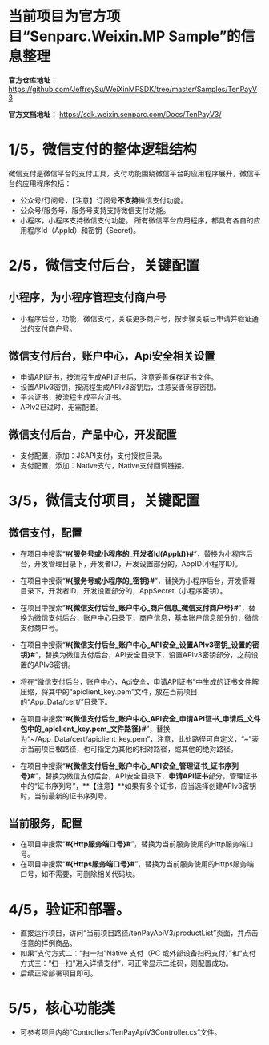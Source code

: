 # 当前项目为官方项目“Senparc.Weixin.MP Sample”的信息整理
**官方仓库地址：** https://github.com/JeffreySu/WeiXinMPSDK/tree/master/Samples/TenPayV3

**官方文档地址：** https://sdk.weixin.senparc.com/Docs/TenPayV3/


# 1/5，微信支付的整体逻辑结构
微信支付是微信平台的支付工具，支付功能围绕微信平台的应用程序展开，微信平台的应用程序包括：
- 公众号/订阅号，【注意】订阅号**不支持**微信支付功能。
- 公众号/服务号，服务号支持支持微信支付功能。
- 小程序，小程序支持微信支付功能。
所有微信平台应用程序，都具有各自的应用程序Id（AppId）和密钥（Secret)。


# 2/5，微信支付后台，关键配置

## 小程序，为小程序管理支付商户号
- 小程序后台，功能，微信支付，关联更多商户号，按步骤关联已申请并验证通过的支付商户号。

## 微信支付后台，账户中心，Api安全相关设置
- 申请API证书，按流程生成API证书后，注意妥善保存证书文件。
- 设置APIv3密钥，按流程生成APIv3密钥后，注意妥善保存密钥。
- 平台证书，按流程生成平台证书。
- APIv2已过时，无需配置。

## 微信支付后台，产品中心，开发配置
- 支付配置，添加：JSAPI支付，支付授权目录。
- 支付配置，添加：Native支付，Native支付回调链接。


# 3/5，微信支付项目，关键配置

## 微信支付，配置

- 在项目中搜索“**#{服务号或小程序的_开发者Id(AppId)}#**”，替换为小程序后台，开发管理目录下，开发者ID，开发设置部分的，AppID(小程序ID)。
- 在项目中搜索“**#{服务号或小程序的_密钥}#**”，替换为小程序后台，开发管理目录下，开发者ID，开发设置部分的，AppSecret（小程序密钥）。

- 在项目中搜索“**#{微信支付后台_账户中心_商户信息_微信支付商户号}#**”，替换为微信支付后台，账户中心目录下，商户信息，基本账户信息部分的，微信支付商户号。
- 在项目中搜索“**#{微信支付后台_账户中心_API安全_设置APIv3密钥_设置的密钥}#**”，替换为微信支付后台，API安全目录下，设置APIv3密钥部分，之前设置的APIv3密钥。
- 将在“微信支付后台，账户中心，Api安全，申请API证书”中生成的证书文件解压缩，将其中的“apiclient_key.pem”文件，放在当前项目的“App_Data/cert/”目录下。
- 在项目中搜索“**#{微信支付后台_账户中心_API安全_申请API证书_申请后_文件包中的_apiclient_key.pem_文件路径}#**”，替换为“~/App_Data/cert/apiclient_key.pem”，注意，此处路径可自定义，“~”表示当前项目根路径，也可指定为其他的相对路径，或其他的绝对路径。
- 在项目中搜索“**#{微信支付后台_账户中心_API安全_管理证书_证书序列号}#**”，替换为微信支付后台，API安全目录下，**申请API证书**部分，管理证书中的“证书序列号”，**【注意】**如果有多个证书，应当选择创建APIv3密钥时，当前最新的证书序列号。


## 当前服务，配置
- 在项目中搜索“**#{Http服务端口号}#**”，替换为当前服务使用的Http服务端口号。
- 在项目中搜索“**#{Https服务端口号}#**”，替换为当前服务使用的Https服务端口号，如不需要，可删除相关代码块。


# 4/5，验证和部署。
- 直接运行项目，访问“当前项目路径/tenPayApiV3/productList”页面，并点击任意的样例商品。
- 如果“支付方式二：“扫一扫”Native 支付（PC 或外部设备扫码支付）”和“支付方式三：“扫一扫”进入详情支付”，可正常显示二维码，则配置成功。
- 后续正常部署项目即可。


# 5/5，核心功能类
- 可参考项目内的“Controllers/TenPayApiV3Controller.cs”文件。